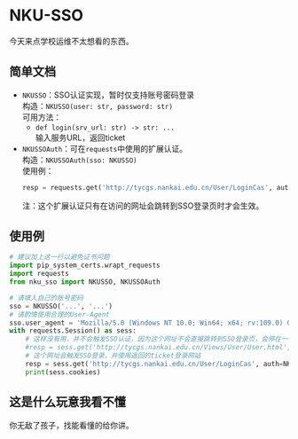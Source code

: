 # NKU-SSO
今天来点学校运维不太想看的东西。

## 简单文档
- `NKUSSO`：SSO认证实现，暂时仅支持账号密码登录  
  构造：`NKUSSO(user: str, password: str)`  
  可用方法：  
  - `def login(srv_url: str) -> str: ...`  
    输入服务URL，返回ticket
- `NKUSSOAuth`：可在`requests`中使用的扩展认证。  
  构造：`NKUSSOAuth(sso: NKUSSO)`  
  使用例：
  ```python
  resp = requests.get('http://tycgs.nankai.edu.cn/User/LoginCas', auth=NKUSSOAuth(sso))
  ```
  注：这个扩展认证只有在访问的网址会跳转到SSO登录页时才会生效。  

## 使用例
```python
# 建议加上这一行以避免证书问题
import pip_system_certs.wrapt_requests
import requests
from nku_sso import NKUSSO, NKUSSOAuth

# 请填入自己的账号密码
sso = NKUSSO('...', '...')
# 请酌情使用合理的User-Agent
sso.user_agent = 'Mozilla/5.0 (Windows NT 10.0; Win64; x64; rv:109.0) Gecko/20100101 Firefox/118.0'
with requests.Session() as sess:
    # 这样没有用，并不会触发SSO认证，因为这个网址不会直接跳转到SSO登录页，会停在一个确认页
    #resp = sess.get('http://tycgs.nankai.edu.cn/Views/User/User.html', auth=NKUSSOAuth(sso))
    # 这个网址会触发SSO登录，并使用返回的ticket登录网站
    resp = sess.get('http://tycgs.nankai.edu.cn/User/LoginCas', auth=NKUSSOAuth(sso))
    print(sess.cookies)
```

## 这是什么玩意我看不懂
你无敌了孩子，找能看懂的给你讲。
